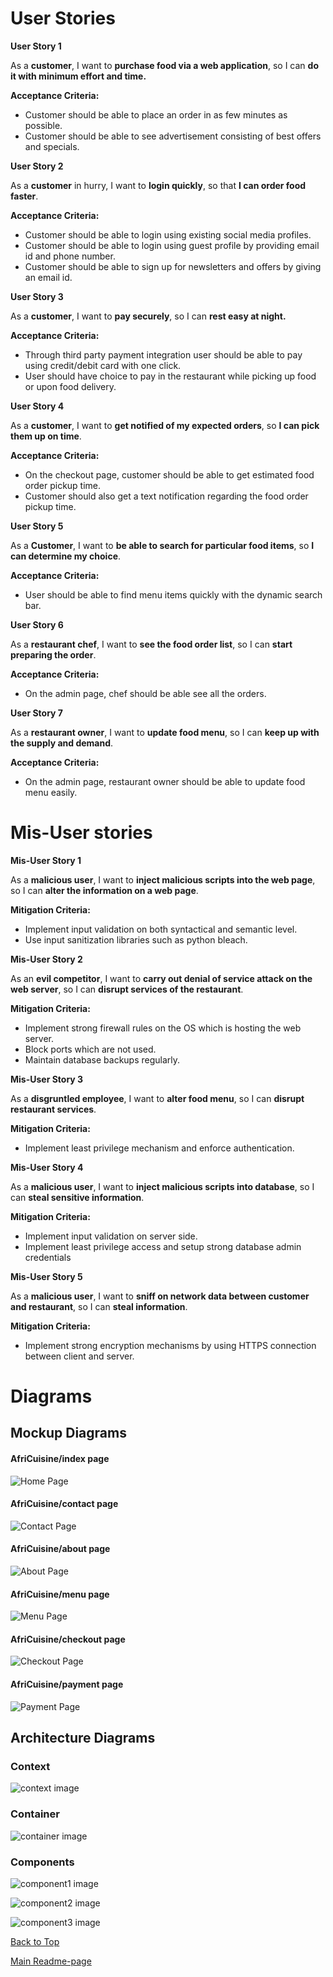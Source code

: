 # User Stories

**User Story 1**

As a **customer**, I want to **purchase food via a web application**, so I can **do it with minimum effort and time.**

**Acceptance Criteria:**

* Customer should be able to place an order in as few minutes as possible.
* Customer should be able to see advertisement consisting of best offers and specials.  

**User Story 2**

As a **customer** in hurry, I want to **login quickly**, so that **I can order food faster**.

**Acceptance Criteria:**
* Customer should be able to login using existing social media profiles.
* Customer should be able to login using guest profile by providing email id and phone number.
* Customer should be able to sign up for newsletters and offers by giving an email id.

**User Story 3**

As a **customer**, I want to **pay securely**, so I can **rest easy at night.**

**Acceptance Criteria:**

* Through third party payment integration user should be able to pay using credit/debit card with one click.
* User should have choice to pay in the restaurant while picking up food or upon food delivery.

**User Story 4**

As a **customer**, I want to **get notified of my expected orders**, so **I can pick them up on time**.

**Acceptance Criteria:**

* On the checkout page, customer should be able to get estimated food order pickup time.
* Customer should also get a text notification regarding the food order pickup time.  

**User Story 5**

As a **Customer**, I want to **be able to search for particular food items**, so **I can determine my choice**.

**Acceptance Criteria:**

-	User should be able to find menu items quickly with the dynamic search bar.

**User Story 6**

As a **restaurant chef**, I want to **see the food order list**, so I can **start preparing the order**.

**Acceptance Criteria:**
* On the admin page, chef should be able see all the orders.

**User Story 7**

As a **restaurant owner**, I want to **update food menu**, so I can **keep up with the supply and demand**.

**Acceptance Criteria:**

* On the admin page, restaurant owner should be able to update food menu easily.

# Mis-User stories

**Mis-User Story 1**

As a **malicious user**, I want to **inject malicious scripts into the web page**, so I can **alter the information on a web page**.

**Mitigation Criteria:**
* Implement input validation on both syntactical and semantic level.
* Use input sanitization libraries such as python bleach.

**Mis-User Story 2**

As an **evil competitor**, I want to **carry out denial of service attack on the web server**, so I can **disrupt services of the restaurant**.

**Mitigation Criteria:**
* Implement strong firewall rules on the OS which is hosting the web server.
* Block ports which are not used.
* Maintain database backups regularly.

**Mis-User Story 3**

As a **disgruntled employee**, I want to **alter food menu**, so I can **disrupt restaurant services**.

**Mitigation Criteria:**
* Implement least privilege mechanism and enforce authentication.

**Mis-User Story 4**

As a **malicious user**, I want to **inject malicious scripts into database**, so I can **steal sensitive information**.

**Mitigation Criteria:**
* Implement input validation on server side.
* Implement least privilege access and setup strong database admin credentials

**Mis-User Story 5**

As a **malicious user**, I want to **sniff on network data between customer and restaurant**, so I can **steal information**.

**Mitigation Criteria:**
* Implement strong encryption mechanisms by using HTTPS connection between client and server.

# Diagrams

## Mockup Diagrams

#### AfriCuisine/index page
![Home Page](/docs/images/mc1.jpg)

#### AfriCuisine/contact page
![Contact Page](/docs/images/mc2.jpg)

#### AfriCuisine/about page
![About Page](/docs/images/mc3.jpg)

#### AfriCuisine/menu page
![Menu Page](/docs/images/mc4.jpg)

#### AfriCuisine/checkout page
![Checkout Page](/docs/images/mc5.jpg)

#### AfriCuisine/payment page
![Payment Page](/docs/images/mc6.jpg)


## Architecture Diagrams

### Context

![context image](/docs/images/ad1-context.png)

### Container

![container image](/docs/images/ad2-container.png)

### Components

![component1 image](/docs/images/ad3-component-django.png)

![component2 image](/docs/images/ad4-component-database-server.png)

![component3 image](/docs/images/ad5-component-ember.png)


[Back to Top](#userstories)

[Main Readme-page](/README.md)  
